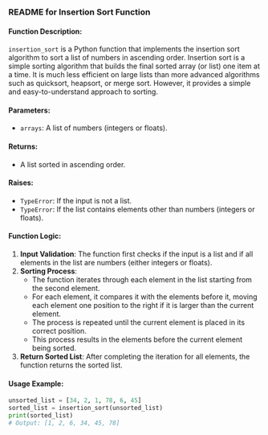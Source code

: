 ### README for Insertion Sort Function

#### Function Description:
`insertion_sort` is a Python function that implements the insertion sort algorithm to sort a list of numbers in ascending order. Insertion sort is a simple sorting algorithm that builds the final sorted array (or list) one item at a time. It is much less efficient on large lists than more advanced algorithms such as quicksort, heapsort, or merge sort. However, it provides a simple and easy-to-understand approach to sorting.

#### Parameters:
- `arrays`: A list of numbers (integers or floats).

#### Returns:
- A list sorted in ascending order.

#### Raises:
- `TypeError`: If the input is not a list.
- `TypeError`: If the list contains elements other than numbers (integers or floats).

#### Function Logic:
1. **Input Validation**: The function first checks if the input is a list and if all elements in the list are numbers (either integers or floats).
2. **Sorting Process**:
   - The function iterates through each element in the list starting from the second element.
   - For each element, it compares it with the elements before it, moving each element one position to the right if it is larger than the current element.
   - The process is repeated until the current element is placed in its correct position.
   - This process results in the elements before the current element being sorted.
3. **Return Sorted List**: After completing the iteration for all elements, the function returns the sorted list.

#### Usage Example:
```python
unsorted_list = [34, 2, 1, 78, 6, 45]
sorted_list = insertion_sort(unsorted_list)
print(sorted_list)
# Output: [1, 2, 6, 34, 45, 78]
```


